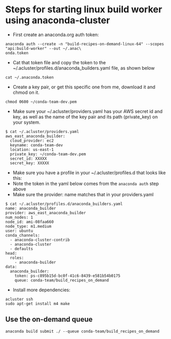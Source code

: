 # Steps for starting linux build worker using anaconda-cluster

 * First create an anaconda.org auth token:

```
anaconda auth --create -n "build-recipes-on-demand-linux-64" --scopes "api:build-worker" --out ~/.anac\
onda.token
```

 * Cat that token file and copy the token to the  ~/.acluster/profiles.d/anaconda_builders.yaml file, as shown below

```
cat ~/.anaconda.token
```

* Create a key pair, or get this specific one from me, download it and chmod on it.
 
```
chmod 0600 ~/conda-team-dev.pem
```
 * Make sure your ~/.acluster/providers.yaml has your AWS secret id and key, as well as the name of the key pair and its path (private_key) on your system.

```
$ cat ~/.acluster/providers.yaml
aws_east_anaconda_builder:
  cloud_provider: ec2
  keyname: conda-team-dev
  location: us-east-1
  private_key: ~/conda-team-dev.pem
  secret_id: XXXXX
  secret_key: XXXXX
```

 * Make sure you have a profile in your ~/.acluster/profiles.d that looks like this:
 * Note the token in the yaml below comes from the ```anaconda auth``` step above
 * Make sure the provider: name matches that in your providers.yaml
```
$ cat ~/.acluster/profiles.d/anaconda_builders.yaml
name: anaconda_builder
provider: aws_east_anaconda_builder
num_nodes: 1
node_id: ami-08faa660
node_type: m1.medium
user: ubuntu
conda_channels:
  - anaconda-cluster-contrib
  - anaconda-cluster
  - defaults
head:
  roles:
    - anaconda-builder
data:
  anaconda_builder:
    token: ps-c895b15d-bc0f-41c6-8439-e581b54b0175
    queue: conda-team/build_recipes_on_demand
```

 * Install more dependencies:

```
acluster ssh
sudo apt-get install m4 make
```

## Use the on-demand queue

```
anaconda build submit ./ --queue conda-team/build_recipes_on_demand
```
